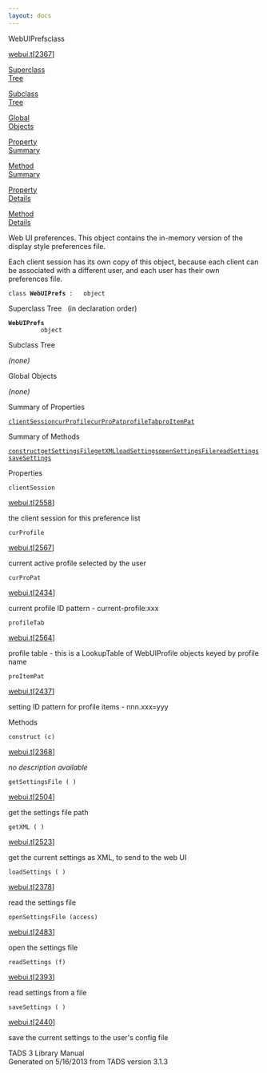 ```yaml
---
layout: docs
---
```

<span class="title">WebUIPrefs</span><span class="type">class</span>

[webui.t](../file/webui.t.html)\[[2367](../source/webui.t.html#2367)\]

[Superclass  
Tree](#_SuperClassTree_)

[Subclass  
Tree](#_SubClassTree_)

[Global  
Objects](#_ObjectSummary_)

[Property  
Summary](#_PropSummary_)

[Method  
Summary](#_MethodSummary_)

[Property  
Details](#_Properties_)

[Method  
Details](#_Methods_)



Web UI preferences. This object contains the in-memory version of the
display style preferences file.

Each client session has its own copy of this object, because each client
can be associated with a different user, and each user has their own
preferences file.

`class `**`WebUIPrefs`**` :   object`



<span id="_SuperClassTree_"></span>



<span class="hdln">Superclass Tree</span>   (in declaration order)



**`WebUIPrefs`**  
`         object`  
<span id="_SubClassTree_"></span>



<span class="hdln">Subclass Tree</span>  



*(none)* <span id="_ObjectSummary_"></span>



<span class="hdln">Global Objects</span>  



*(none)* <span id="_PropSummary_"></span>



<span class="hdln">Summary of Properties</span>  



[`clientSession`](#clientSession)[`curProfile`](#curProfile)[`curProPat`](#curProPat)[`profileTab`](#profileTab)[`proItemPat`](#proItemPat)

<span id="_MethodSummary_"></span>



<span class="hdln">Summary of Methods</span>  



[`construct`](#construct)[`getSettingsFile`](#getSettingsFile)[`getXML`](#getXML)[`loadSettings`](#loadSettings)[`openSettingsFile`](#openSettingsFile)[`readSettings`](#readSettings)[`saveSettings`](#saveSettings)

<span id="_Properties_"></span>



<span class="hdln">Properties</span>  



<span id="clientSession"></span>

`clientSession`

[webui.t](../file/webui.t.html)\[[2558](../source/webui.t.html#2558)\]



the client session for this preference list



<span id="curProfile"></span>

`curProfile`

[webui.t](../file/webui.t.html)\[[2567](../source/webui.t.html#2567)\]



current active profile selected by the user



<span id="curProPat"></span>

`curProPat`

[webui.t](../file/webui.t.html)\[[2434](../source/webui.t.html#2434)\]



current profile ID pattern - current-profile:xxx



<span id="profileTab"></span>

`profileTab`

[webui.t](../file/webui.t.html)\[[2564](../source/webui.t.html#2564)\]



profile table - this is a LookupTable of WebUIProfile objects keyed by
profile name



<span id="proItemPat"></span>

`proItemPat`

[webui.t](../file/webui.t.html)\[[2437](../source/webui.t.html#2437)\]



setting ID pattern for profile items - nnn.xxx=yyy



<span id="_Methods_"></span>



<span class="hdln">Methods</span>  



<span id="construct"></span>

`construct (c)`

[webui.t](../file/webui.t.html)\[[2368](../source/webui.t.html#2368)\]



*no description available*



<span id="getSettingsFile"></span>

`getSettingsFile ( )`

[webui.t](../file/webui.t.html)\[[2504](../source/webui.t.html#2504)\]



get the settings file path



<span id="getXML"></span>

`getXML ( )`

[webui.t](../file/webui.t.html)\[[2523](../source/webui.t.html#2523)\]



get the current settings as XML, to send to the web UI



<span id="loadSettings"></span>

`loadSettings ( )`

[webui.t](../file/webui.t.html)\[[2378](../source/webui.t.html#2378)\]



read the settings file



<span id="openSettingsFile"></span>

`openSettingsFile (access)`

[webui.t](../file/webui.t.html)\[[2483](../source/webui.t.html#2483)\]



open the settings file



<span id="readSettings"></span>

`readSettings (f)`

[webui.t](../file/webui.t.html)\[[2393](../source/webui.t.html#2393)\]



read settings from a file



<span id="saveSettings"></span>

`saveSettings ( )`

[webui.t](../file/webui.t.html)\[[2440](../source/webui.t.html#2440)\]



save the current settings to the user's config file





TADS 3 Library Manual  
Generated on 5/16/2013 from TADS version 3.1.3


